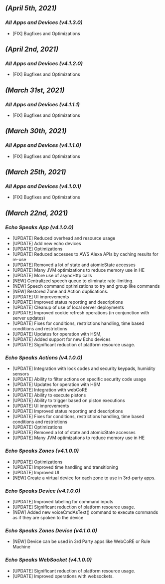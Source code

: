 ## _**(April 5th, 2021)**_
### _**All Apps and Devices (v4.1.3.0)**_

- [FIX] Bugfixes and Optimizations

## _**(April 2nd, 2021)**_
### _**All Apps and Devices (v4.1.2.0)**_

- [FIX] Bugfixes and Optimizations

## _**(March 31st, 2021)**_
### _**All Apps and Devices (v4.1.1.1)**_

- [FIX] Bugfixes and Optimizations

## _**(March 30th, 2021)**_
### _**All Apps and Devices (v4.1.1.0)**_

- [FIX] Bugfixes and Optimizations

## _**(March 25th, 2021)**_
### _**All Apps and Devices (v4.1.0.1)**_

- [FIX] Bugfixes and Optimizations

## _**(March 22nd, 2021)**_
### _**Echo Speaks App (v4.1.0.0)**_

- [UPDATE] Reduced overhead and resource usage
- [UPDATE] Add new echo devices
- [UPDATE] Optimizations
- [UPDATE] Reduced accesses to AWS Alexa APIs by caching results for re-use
- [UPDATE] Removed a lot of state and atomicState accesses
- [UPDATE] Many JVM optimizations to reduce memory use in HE
- [UPDATE] More use of asyncHttp calls
- [NEW] Centralized speech queue to eliminate rate-limiting.
- [NEW] Speech command optimizations to try and group like commands
- [NEW] Restored Zone and Action duplications.
- [UPDATE] UI improvements
- [UPDATE] Improved status reporting and descriptions
- [UPDATE] Cleanup of use of local server deployments
- [UPDATE] Improved cookie refresh operations (in conjunction with server updates)
- [UPDATE] Fixes for conditions, restrictions handling, time based conditions and restrictions
- [UPDATE] Updates for operation with HSM,
- [UPDATE] Added support for new Echo devices
- [UPDATE] Significant reduction of platform resource usage.
  
### _**Echo Speaks Actions (v4.1.0.0)**_

- [UPDATE] Integration with lock codes and security keypads, humidity sensors
- [UPDATE] Ability to filter actions on specific security code usage
- [UPDATE] Updates for operation with HSM
- [UPDATE] Integration with webCoRE
- [UPDATE] Ability to execute pistons
- [UPDATE] Ability to trigger based on piston executions
- [UPDATE] UI improvements
- [UPDATE] Improved status reporting and descriptions
- [UPDATE] Fixes for conditions, restrictions handling, time based conditions and restrictions
- [UPDATE] Optimizations
- [UPDATE] Removed a lot of state and atomicState accesses
- [UPDATE] Many JVM optimizations to reduce memory use in HE

### _**Echo Speaks Zones (v4.1.0.0)**_

- [UPDATE] Optimizations
- [UPDATE] Improved time handling and transitioning
- [UPDATE] Improved UI
- [NEW] Create a virtual device for each zone to use in 3rd-party apps.

### _**Echo Speaks Device (v4.1.0.0)**_

- [UPDATE] Improved labeling for command inputs
- [UPDATE] Significant reduction of platform resource usage.
- [NEW] Added new voiceCmdAsText() command to execute commands as if they are spoken to the device

### _**Echo Speaks Zones Device (v4.1.0.0)**_

- [NEW] Device can be used in 3rd Party apps like WebCoRE or Rule Machine

### _**Echo Speaks WebSocket (v4.1.0.0)**_

- [UPDATE] Significant reduction of platform resource usage.
- [UPDATE] Improved operations with websockets.
